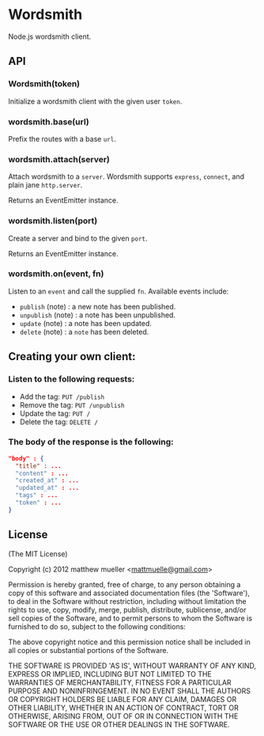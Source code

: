 # Wordsmith

Node.js wordsmith client.

## API

### Wordsmith(token)

Initialize a wordsmith client with the given user `token`.

### wordsmith.base(url)

Prefix the routes with a base `url`.

### wordsmith.attach(server)

Attach wordsmith to a `server`. Wordsmith supports `express`, `connect`, and plain jane `http.server`.

Returns an EventEmitter instance.

### wordsmith.listen(port)

Create a server and bind to the given `port`.

Returns an EventEmitter instance.

### wordsmith.on(event, fn)

Listen to an `event` and call the supplied `fn`. Available events include:

- `publish` (note) : a new note has been published.
- `unpublish` (note) : a note has been unpublished.
- `update` (note) : a note has been updated.
- `delete` (note) : a `note` has been deleted.

## Creating your own client:

### Listen to the following requests:

* Add the tag: `PUT /publish`
* Remove the tag: `PUT /unpublish`
* Update the tag: `PUT /`
* Delete the tag: `DELETE /`

### The body of the response is the following:

```json
"body" : {
  "title" : ...
  "content" : ...
  "created_at" : ...
  "updated_at" : ...
  "tags" : ...
  "token" : ...
}
```

## License

(The MIT License)

Copyright (c) 2012 matthew mueller &lt;mattmuelle@gmail.com&gt;

Permission is hereby granted, free of charge, to any person obtaining
a copy of this software and associated documentation files (the
'Software'), to deal in the Software without restriction, including
without limitation the rights to use, copy, modify, merge, publish,
distribute, sublicense, and/or sell copies of the Software, and to
permit persons to whom the Software is furnished to do so, subject to
the following conditions:

The above copyright notice and this permission notice shall be
included in all copies or substantial portions of the Software.

THE SOFTWARE IS PROVIDED 'AS IS', WITHOUT WARRANTY OF ANY KIND,
EXPRESS OR IMPLIED, INCLUDING BUT NOT LIMITED TO THE WARRANTIES OF
MERCHANTABILITY, FITNESS FOR A PARTICULAR PURPOSE AND NONINFRINGEMENT.
IN NO EVENT SHALL THE AUTHORS OR COPYRIGHT HOLDERS BE LIABLE FOR ANY
CLAIM, DAMAGES OR OTHER LIABILITY, WHETHER IN AN ACTION OF CONTRACT,
TORT OR OTHERWISE, ARISING FROM, OUT OF OR IN CONNECTION WITH THE
SOFTWARE OR THE USE OR OTHER DEALINGS IN THE SOFTWARE.
